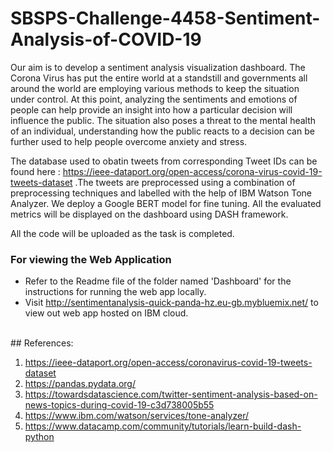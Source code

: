 # SBSPS-Challenge-4458-Sentiment-Analysis-of-COVID-19

Our aim is to develop a sentiment analysis visualization dashboard. The Corona Virus has put the entire world at a standstill and governments all around the world are employing various methods to keep the situation under control. At this point, analyzing the sentiments and emotions of people can help provide an insight into how a particular decision will influence the public. The situation also poses a threat to the mental health of an individual, understanding how the public reacts to a decision can be further used to help people overcome anxiety and stress. 

The database used to obatin tweets from corresponding Tweet IDs can be found here : <a> https://ieee-dataport.org/open-access/corona-virus-covid-19-tweets-dataset </a>.The tweets are preprocessed using a combination of preprocessing techniques and labelled with the help of IBM Watson Tone Analyzer. We deploy a Google BERT model for fine tuning. All the evaluated metrics will be displayed on the dashboard using DASH framework.

All the code will be uploaded as the task is completed. 

### For viewing the Web Application
- Refer to the Readme file of the folder named 'Dashboard' for the instructions for running the web app locally.
- Visit http://sentimentanalysis-quick-panda-hz.eu-gb.mybluemix.net/ to view out web app hosted on IBM cloud.

<br>
## References:<br>

1. <a>https://ieee-dataport.org/open-access/coronavirus-covid-19-tweets-dataset</a> <br>
2. <a>https://pandas.pydata.org/</a><br>
3. <a>https://towardsdatascience.com/twitter-sentiment-analysis-based-on-news-topics-during-covid-19-c3d738005b55</a><br>
4. <a>https://www.ibm.com/watson/services/tone-analyzer/</a><br>
5. <a>https://www.datacamp.com/community/tutorials/learn-build-dash-python</a><br>
 
